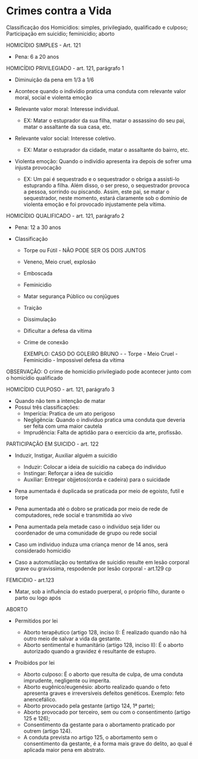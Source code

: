 # Crimes contra a Vida
Classificação dos Homicídios: simples, privilegiado, qualificado e culposo; Participação em suicidio; feminicidio; aborto


HOMICÍDIO SIMPLES - Art. 121
   - Pena: 6 a 20 anos
   
HOMICÍDIO PRIVILEGIADO - art. 121, parágrafo 1
   - Diminuiçâo da pena em 1/3 a 1/6
   - Acontece quando o indivídio pratica uma conduta com relevante valor moral, social e violenta emoção
   
   - Relevante valor moral: Interesse individual.
     - EX: Matar o estuprador da sua filha, matar o assassino do seu pai, matar o assaltante da sua casa, etc.
   - Relevante valor social: Interesse coletivo.
     - EX: Matar o estuprador da cidade, matar o assaltante do bairro, etc.
   - Violenta emoçâo: Quando o indivídio apresenta ira depois de sofrer uma injusta provocaçâo
     - EX: Um pai é sequestrado e o sequestrador o obriga a assisti-lo estuprando a filha. Além disso, o ser preso, o sequestrador provoca a pessoa, sorrindo ou piscando. Assim, este pai, se matar o sequestrador, neste momento, estará claramente sob o domínio de violenta emoção e foi provocado injustamente pela vítima.
 
 HOMICÍDIO QUALIFICADO - art. 121, parágrafo 2
   - Pena: 12 a 30 anos
   
   - Classificaçâo
     - Torpe ou Fútil - NÃO PODE SER OS DOIS JUNTOS
     - Veneno, Meio cruel, explosão
     - Emboscada
     - Feminicidio
     - Matar segurança Público ou conjûgues
     - Traição
     - Dissimulação
     - Dificultar a defesa da vítima
     - Crime de conexâo
     
       EXEMPLO: CASO DO GOLEIRO BRUNO - 
                - Torpe
                - Meio Cruel
                - Feminicidio
                - Impossivel defesa da vítima
     
 OBSERVAÇÂO: O crime de homicídio privilegiado pode acontecer junto com o homicídio qualificado
 
 HOMICÍDIO CULPOSO - art. 121, parágrafo 3
   - Quando não tem a intenção de matar
   - Possui três classificaçôes:
     - Imperícia: Pratica de um ato perigoso
     - Negligência: Quando o indivíduo pratica uma conduta que deveria ser feita com uma maior cautela 
     - Imprudência: Falta de aptidâo para o exercicio da arte, profissâo.
     
 PARTICIPAÇÃO EM SUICIDO - art. 122
 - Induzir, Instigar, Auxiliar alguém a suicidio 
   - Induzir: Colocar a ideia de suicidio na cabeça do indivíduo
   - Instingar: Reforçar a idea de suicidio 
   - Auxiliar: Entregar objjetos(corda e cadeira) para o suicidade
   
 - Pena aumentada é duplicada se praticada por meio de egoisto, futil e torpe
 - Pena aumentada até o dobro se praticada por meio de rede de computadores, rede social e transmitida ao vivo
 - Pena aumentada pela metade caso o indivíduo seja lider ou coordenador de uma comunidade de grupo ou rede social
 - Caso um individuo induza uma criança menor de 14 anos, será considerado homicidio 
 - Caso a automutilação ou tentativa de suicidio resulte em lesão corporal grave ou gravissima, respodende por lesão corporal - art.129 cp

FEMICIDIO - art.123
- Matar, sob a influência do estado puerperal, o próprio filho, durante o parto ou logo após

ABORTO
- Permitidos por lei
  - Aborto terapêutico (artigo 128, inciso I): É realizado quando não há outro meio de salvar a vida da gestante.
  - Aborto sentimental e humanitário (artigo 128, inciso II): É o aborto autorizado quando a gravidez é resultante de estupro.

- Proibidos por lei
  - Aborto culposo: É o aborto que resulta de culpa, de uma conduta imprudente, negligente ou imperita.
  - Aborto eugênico/eugenésio: aborto realizado quando o feto apresenta graves e irreversíveis defeitos genéticos. Exemplo: feto anencefálico.
  - Aborto provocado pela gestante (artigo 124, 1ª parte);
  - Aborto provocado por terceiro, sem ou com o consentimento (artigo 125 e 126);
  - Consentimento da gestante para o abortamento praticado por outrem (artigo 124).
  - A conduta prevista no artigo 125, o abortamento sem o consentimento da gestante, é a forma mais grave do delito, ao qual é aplicada maior pena em abstrato.
 
